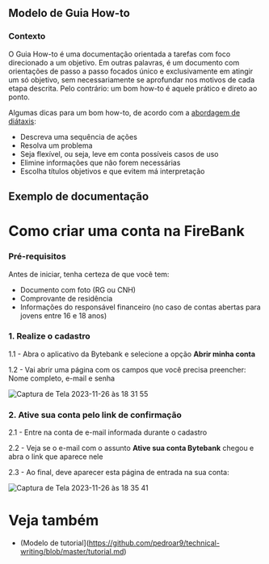 ## Modelo de Guia How-to

### Contexto 
O Guia How-to é uma documentação orientada a tarefas com foco direcionado a um objetivo. Em outras palavras, é um documento com orientações de passo a passo focados único e exclusivamente em atingir um só objetivo, sem necessariamente se aprofundar nos motivos de cada etapa descrita. Pelo contrário: um bom how-to é aquele prático e direto ao ponto. 

Algumas dicas para um bom how-to, de acordo com a [abordagem de diátaxis](https://diataxis.fr/how-to-guides/):
* Descreva uma sequência de ações 
* Resolva um problema
* Seja flexível, ou seja, leve em conta possíveis casos de uso 
* Elimine informações que não forem necessárias 
* Escolha títulos objetivos e que evitem má interpretação

## Exemplo de documentação 

# Como criar uma conta na FireBank

### Pré-requisitos

Antes de iniciar, tenha certeza de que você tem: 
* Documento com foto (RG ou CNH)
* Comprovante de residência 
* Informações do responsável financeiro (no caso de contas abertas para jovens entre 16 e 18 anos)

### 1. Realize o cadastro

1.1 - Abra o aplicativo da Bytebank e selecione a opção **Abrir minha conta**

1.2 - Vai abrir uma página com os campos que você precisa preencher: Nome completo, e-mail e senha

![Captura de Tela 2023-11-26 às 18 31 55](https://github.com/marimoreiratw/projeto-alura/assets/98783099/2eb53143-e2e6-4c22-93e3-dd1601003404)



### 2. Ative sua conta pelo link de confirmação 

2.1 - Entre na conta de e-mail informada durante o cadastro

2.2 - Veja se o e-mail com o assunto **Ative sua conta Bytebank** chegou e abra o link que aparece nele 

2.3 - Ao final, deve aparecer esta página de entrada na sua conta: 

![Captura de Tela 2023-11-26 às 18 35 41](https://github.com/marimoreiratw/projeto-alura/assets/98783099/e959ab94-686e-44f1-9c5b-0d1d86b6650d)




# Veja também 
* (Modelo de tutorial](https://github.com/pedroar9/technical-writing/blob/master/tutorial.md)